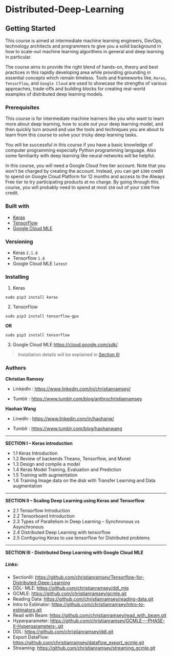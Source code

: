 # Distributed-Deep-Learning
## Getting Started 
This course is aimed at intermediate machine learning engineers, DevOps, technology architects and programmers to give you a solid background in how to scale-out machine learning algorithms in general and deep learning in particular. 

The course aims to provide the right blend of hands-on, theory and best practices in this rapidly developing area while providing grounding in essential concepts which remain timeless. Tools and frameworks like, `Keras`, `TensorFlow`, and `Google Cloud` are used to showcase the strengths of various approaches, trade-offs and building blocks for creating real-world examples of distributed deep learning models.


### Prerequisites
This course is for intermediate machine learners like you who want to learn more about deep learning, how to scale out your deep learning model, and then quickly turn around and use the tools and techniques you are about to learn from this course to solve your tricky deep learning tasks. 

You will be successful in this course if you have a basic knowledge of computer programming expecially Python programming language. Also some familiarity with deep learning like neural networks will be helpful. 

In this course, you will need a Google Cloud free tier account. Note that you won't be charged by creating the account. Instead, you can get `$300` credit to spend on Google Cloud Platform for 12 months and access to the Always Free tier to try participating products at no charge. By going through this course, you will probably need to spend at most `$50` out of your `$300` free credit. 

### Built with 
* [Keras](https://keras.io/)
* [TensorFlow](https://www.tensorflow.org/) 
* [Google Cloud MLE](https://cloud.google.com/ml-engine/)

### Versioning 
* Keras `2.1.6`
* Tensorflow `1.8`
* Google Cloud MLE `latest`

### Installing 
1. Keras
```
sudo pip3 install keras
```
2. TensorFlow 
```
sudo pip3 install tensorflow-gpu
```
**OR**
```
sudo pip3 install tensorflow
```
3. Google Cloud MLE 
https://cloud.google.com/sdk/
> Installation details will be explained in [Section III](https://github.com/christianramsey/Tensorflow-for-Distributed-Deep-Learning)

### Authors 
**Christian Ramsey** 
* LinkedIn : https://www.linkedin.com/in/christianramsey/


* Tumblr : https://www.tumblr.com/blog/anthrochristianramsey

**Haohan Wang** 
* LinedIn : https://www.linkedin.com/in/haohanw/


* Tumblr : https://www.tumblr.com/blog/haohanwang 

***
**SECTION I – Keras introduction**
* 1.1 Keras Introduction
* 1.2 Review of backends Theano, Tensorflow, and Mxnet
* 1.3 Design and compile a model
* 1.4 Keras Model Training, Evaluation and Prediction
* 1.5 Training with augmentation 
* 1.6 Training Image data on the disk with Transfer Learning and Data augmentation 
-----

**SECTION II – Scaling Deep Learning using Keras and Tensorflow**
* 2.1 Tensorflow Introduction
* 2.2 Tensorboard Introduction
* 2.3 Types of Parallelism in Deep Learning – Synchronous vs Asynchronous
* 2.4 Distributed Deep Learning with tensorflow 
* 2.5 Configuring Keras to use tensorflow for Distributed problems 
---

**SECTION III - Distirbuted Deep Learning with Google Cloud MLE**
##### Links: 
* SectionIII: https://github.com/christianramsey/Tensorflow-for-Distributed-Deep-Learning
* DDL- MLE: https://github.com/christianramsey/ddl_mle
* GCMLE: https://github.com/christianramsey/gcmle.git
* Reading Data: https://github.com/christianramsey/reading-data.git
* Intro to Estimator: https://github.com/christianramsey/intro-to-estimators.git
* Read with Beam: https://github.com/christianramsey/read_with_beam.git
* Hyperparameter: https://github.com/christianramsey/GCMLE---PHASE-II-Hyperparameters-.git
* DDL: https://github.com/christianramsey/ddl.git
* Export DataFlow: https://github.com/christianramsey/dataflow_export_gcmle.git
* Streaming: https://github.com/christianramsey/streaming_gcmle.git
